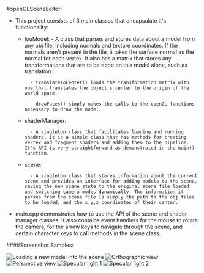 #openGLSceneEditor:

- This project consists of 3 main classes that encapsulate it's functionality:

	- louModel: 
			- A class that parses and stores data about a model from any obj file, including normals and texture coordinates. If the normals aren't present in the file, it takes the surface normal as the normal for each vertex. It also has a matrix that stores any transformations that are to be done on this model alone, such as translation.
			
			- translateToCenter() loads the transformation matrix with one that translates the object's center to the origin of the world space.

			- drawFaces() simply makes the calls to the openGL functions necessary to draw the model.

	- shaderManager: 

			- A singleton class that facilitates loading and running shaders. It is a simple class that has methods for creating vertex and fragment shaders and adding them to the pipeline. It's API is very straightforward as demonstrated in the main() function.

	- scene:

			- A singleton class that stores information about the current scene and provides an interface for adding models to the scene, saving the new scene state to the original scene file loaded and switching camera modes dynamically. The information it parses from the scene file is simply the path to the obj files to be loaded, and the x,y,z coordinates of their center.

- main.cpp demonstrates how to use the API of the scene and shader manager classes. It also contains event handlers for
the mouse to rotate the camera, for the arrow keys to navigate through the scene, and certain character keys to call
methods in the scene class.


####Screenshot Samples:

![Loading a new model into the scene](http://imgur.com/wncPjDQ.png)
![Orthographic view](http://imgur.com/dBtyoAZ.png)
![Perspective view](http://imgur.com/X6YgoOf.png)
![Specular light 1](http://imgur.com/u8mGHBr.png)
![Specular light 2](http://imgur.com/nRGDBb9.png)
